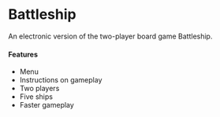 # Battleship
An electronic version of the two-player board game Battleship.

#### Features
 - Menu
 - Instructions on gameplay
 - Two players
 - Five ships
 - Faster gameplay
 
